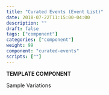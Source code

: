 ```yaml
---
title: "Curated Events (Event List)"
date: 2018-07-22T11:15:00-04:00
description: ""
draft: false
tags: ["component"]
categories: ["component"]
weight: 99
component: "curated-events"
scripts: [""]
---
```


__TEMPLATE COMPONENT__

Sample Variations
